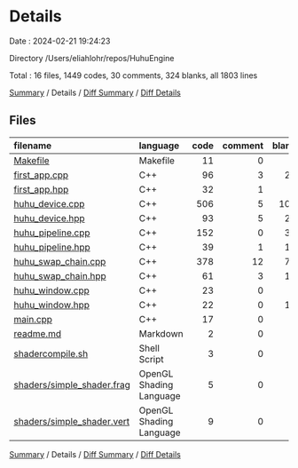 # Details

Date : 2024-02-21 19:24:23

Directory /Users/eliahlohr/repos/HuhuEngine

Total : 16 files,  1449 codes, 30 comments, 324 blanks, all 1803 lines

[Summary](results.md) / Details / [Diff Summary](diff.md) / [Diff Details](diff-details.md)

## Files
| filename | language | code | comment | blank | total |
| :--- | :--- | ---: | ---: | ---: | ---: |
| [Makefile](/Makefile) | Makefile | 11 | 0 | 6 | 17 |
| [first_app.cpp](/first_app.cpp) | C++ | 96 | 3 | 22 | 121 |
| [first_app.hpp](/first_app.hpp) | C++ | 32 | 1 | 8 | 41 |
| [huhu_device.cpp](/huhu_device.cpp) | C++ | 506 | 5 | 104 | 615 |
| [huhu_device.hpp](/huhu_device.hpp) | C++ | 93 | 5 | 20 | 118 |
| [huhu_pipeline.cpp](/huhu_pipeline.cpp) | C++ | 152 | 0 | 36 | 188 |
| [huhu_pipeline.hpp](/huhu_pipeline.hpp) | C++ | 39 | 1 | 12 | 52 |
| [huhu_swap_chain.cpp](/huhu_swap_chain.cpp) | C++ | 378 | 12 | 70 | 460 |
| [huhu_swap_chain.hpp](/huhu_swap_chain.hpp) | C++ | 61 | 3 | 18 | 82 |
| [huhu_window.cpp](/huhu_window.cpp) | C++ | 23 | 0 | 7 | 30 |
| [huhu_window.hpp](/huhu_window.hpp) | C++ | 22 | 0 | 11 | 33 |
| [main.cpp](/main.cpp) | C++ | 17 | 0 | 4 | 21 |
| [readme.md](/readme.md) | Markdown | 2 | 0 | 1 | 3 |
| [shadercompile.sh](/shadercompile.sh) | Shell Script | 3 | 0 | 0 | 3 |
| [shaders/simple_shader.frag](/shaders/simple_shader.frag) | OpenGL Shading Language | 5 | 0 | 2 | 7 |
| [shaders/simple_shader.vert](/shaders/simple_shader.vert) | OpenGL Shading Language | 9 | 0 | 3 | 12 |

[Summary](results.md) / Details / [Diff Summary](diff.md) / [Diff Details](diff-details.md)